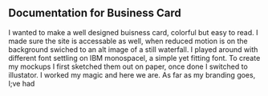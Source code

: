 ## Documentation for Business Card

I wanted to make a well designed buisness card, colorful but easy to read. I made sure the site is accessable as well, when reduced motion is on the background swiched to an alt image of a still waterfall. I played around with different font settling on IBM monospacel, a simple yet fitting font. To create my mockups I first sketched them out on paper, once done I switched to illustator. I worked my magic and here we are. As far as my branding goes, I;ve had
